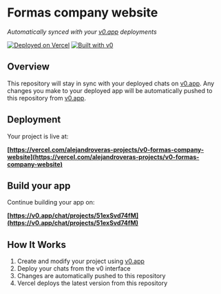 # Formas company website

*Automatically synced with your [v0.app](https://v0.app) deployments*

[![Deployed on Vercel](https://img.shields.io/badge/Deployed%20on-Vercel-black?style=for-the-badge&logo=vercel)](https://vercel.com/alejandroveras-projects/v0-formas-company-website)
[![Built with v0](https://img.shields.io/badge/Built%20with-v0.app-black?style=for-the-badge)](https://v0.app/chat/projects/51exSvd74fM)

## Overview

This repository will stay in sync with your deployed chats on [v0.app](https://v0.app).
Any changes you make to your deployed app will be automatically pushed to this repository from [v0.app](https://v0.app).

## Deployment

Your project is live at:

**[https://vercel.com/alejandroveras-projects/v0-formas-company-website](https://vercel.com/alejandroveras-projects/v0-formas-company-website)**

## Build your app

Continue building your app on:

**[https://v0.app/chat/projects/51exSvd74fM](https://v0.app/chat/projects/51exSvd74fM)**

## How It Works

1. Create and modify your project using [v0.app](https://v0.app)
2. Deploy your chats from the v0 interface
3. Changes are automatically pushed to this repository
4. Vercel deploys the latest version from this repository